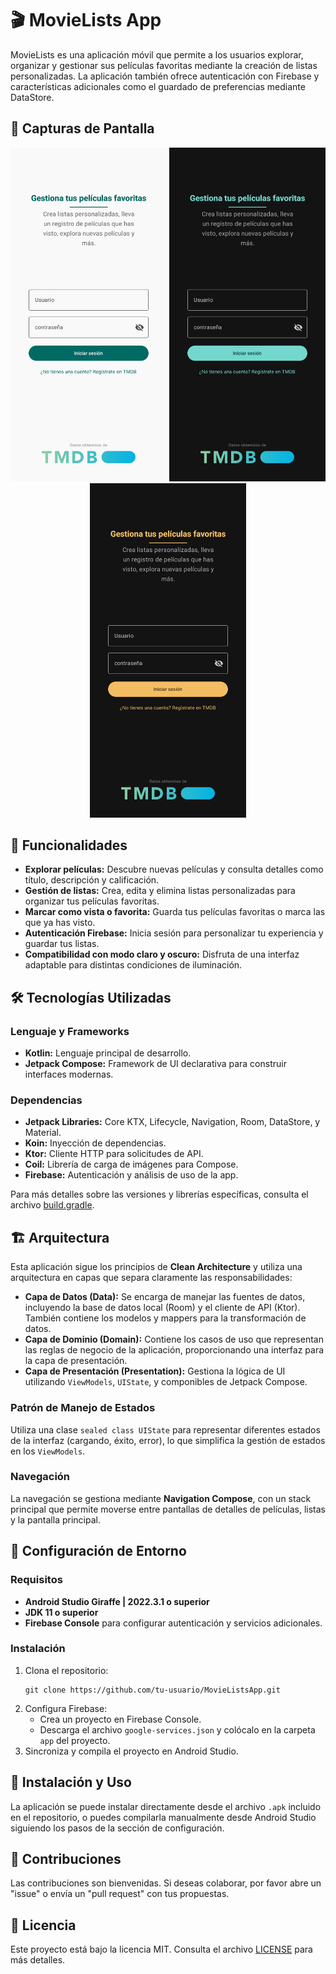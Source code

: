 <h1>🎬 MovieLists App</h1>

<p>MovieLists es una aplicación móvil que permite a los usuarios explorar, organizar y gestionar sus películas favoritas mediante la creación de listas personalizadas. La aplicación también ofrece autenticación con Firebase y características adicionales como el guardado de preferencias mediante DataStore.</p>

<h2>📱 Capturas de Pantalla</h2>

<!-- Agrega aquí las URLs de las imágenes -->
<p align="center">
  <img src="./screenshots/Screenshot_20241103_031827_Movie Lists.jpg" alt="Pantalla Principal" width="250" />
  <img src="./screenshots/Screenshot_20241103_031839_Movie Lists.jpg" alt="Pantalla Principal" width="250" />
  <img src="./screenshots/Screenshot_20241103_031904_Movie Lists.jpg" alt="Pantalla Principal" width="250" />
</p>


<h2>🧩 Funcionalidades</h2>
<ul>
  <li><strong>Explorar películas:</strong> Descubre nuevas películas y consulta detalles como título, descripción y calificación.</li>
  <li><strong>Gestión de listas:</strong> Crea, edita y elimina listas personalizadas para organizar tus películas favoritas.</li>
  <li><strong>Marcar como vista o favorita:</strong> Guarda tus películas favoritas o marca las que ya has visto.</li>
  <li><strong>Autenticación Firebase:</strong> Inicia sesión para personalizar tu experiencia y guardar tus listas.</li>
  <li><strong>Compatibilidad con modo claro y oscuro:</strong> Disfruta de una interfaz adaptable para distintas condiciones de iluminación.</li>
</ul>

<h2>🛠️ Tecnologías Utilizadas</h2>
<h3>Lenguaje y Frameworks</h3>
<ul>
  <li><strong>Kotlin:</strong> Lenguaje principal de desarrollo.</li>
  <li><strong>Jetpack Compose:</strong> Framework de UI declarativa para construir interfaces modernas.</li>
</ul>

<h3>Dependencias</h3>
<ul>
  <li><strong>Jetpack Libraries:</strong> Core KTX, Lifecycle, Navigation, Room, DataStore, y Material.</li>
  <li><strong>Koin:</strong> Inyección de dependencias.</li>
  <li><strong>Ktor:</strong> Cliente HTTP para solicitudes de API.</li>
  <li><strong>Coil:</strong> Librería de carga de imágenes para Compose.</li>
  <li><strong>Firebase:</strong> Autenticación y análisis de uso de la app.</li>
</ul>

<p>Para más detalles sobre las versiones y librerías específicas, consulta el archivo <a href="./build.gradle">build.gradle</a>.</p>

<h2>🏗️ Arquitectura</h2>
<p>Esta aplicación sigue los principios de <strong>Clean Architecture</strong> y utiliza una arquitectura en capas que separa claramente las responsabilidades:</p>

<ul>
  <li><strong>Capa de Datos (Data):</strong> Se encarga de manejar las fuentes de datos, incluyendo la base de datos local (Room) y el cliente de API (Ktor). También contiene los modelos y mappers para la transformación de datos.</li>
  <li><strong>Capa de Dominio (Domain):</strong> Contiene los casos de uso que representan las reglas de negocio de la aplicación, proporcionando una interfaz para la capa de presentación.</li>
  <li><strong>Capa de Presentación (Presentation):</strong> Gestiona la lógica de UI utilizando <code>ViewModels</code>, <code>UIState</code>, y componibles de Jetpack Compose.</li>
</ul>

<h3>Patrón de Manejo de Estados</h3>
<p>Utiliza una clase <code>sealed class UIState</code> para representar diferentes estados de la interfaz (cargando, éxito, error), lo que simplifica la gestión de estados en los <code>ViewModels</code>.</p>

<h3>Navegación</h3>
<p>La navegación se gestiona mediante <strong>Navigation Compose</strong>, con un stack principal que permite moverse entre pantallas de detalles de películas, listas y la pantalla principal.</p>

<h2>🔧 Configuración de Entorno</h2>

<h3>Requisitos</h3>
<ul>
  <li><strong>Android Studio Giraffe | 2022.3.1 o superior</strong></li>
  <li><strong>JDK 11 o superior</strong></li>
  <li><strong>Firebase Console</strong> para configurar autenticación y servicios adicionales.</li>
</ul>

<h3>Instalación</h3>
<ol>
  <li>Clona el repositorio:
    <pre><code>git clone https://github.com/tu-usuario/MovieListsApp.git</code></pre>
  </li>
  <li>Configura Firebase:
    <ul>
      <li>Crea un proyecto en Firebase Console.</li>
      <li>Descarga el archivo <code>google-services.json</code> y colócalo en la carpeta <code>app</code> del proyecto.</li>
    </ul>
  </li>
  <li>Sincroniza y compila el proyecto en Android Studio.</li>
</ol>

<h2>🚀 Instalación y Uso</h2>
<p>La aplicación se puede instalar directamente desde el archivo <code>.apk</code> incluido en el repositorio, o puedes compilarla manualmente desde Android Studio siguiendo los pasos de la sección de configuración.</p>

<h2>🤝 Contribuciones</h2>
<p>Las contribuciones son bienvenidas. Si deseas colaborar, por favor abre un "issue" o envía un "pull request" con tus propuestas.</p>

<h2>📄 Licencia</h2>
<p>Este proyecto está bajo la licencia MIT. Consulta el archivo <a href="./LICENSE">LICENSE</a> para más detalles.</p>

